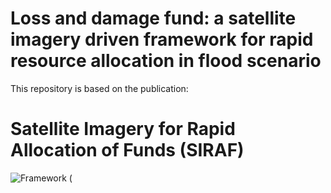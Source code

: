 # Loss and damage fund: a satellite imagery driven framework for rapid resource allocation in flood scenario
This repository is based on the publication: 
# Satellite Imagery for Rapid Allocation of Funds (SIRAF)
![Framework (](https://github.com/jeremyEudaric/SIFRAF/assets/79277563/3fa837f3-75c6-496d-a4d6-893551985ef6)
